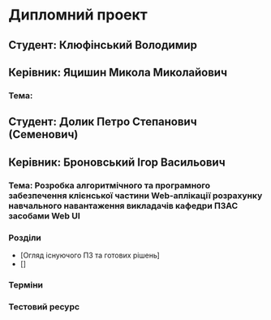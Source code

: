 Дипломний проект
================

Студент: Клюфінський Володимир
------------------------------
Керівник: Яцишин Микола Миколайович
-----------------------------------
### Тема: 


Студент: Долик Петро Степанович (Семенович)
-------------------------------------------
Керівник: Броновський Ігор Васильович
-------------------------------------
### Тема: Розробка алгоритмічного та програмного забезпечення клієнської частини Web-аплікації розрахунку навчального навантаження викладачів кафедри ПЗАС засобами Web UI


### Розділи
* [Огляд існуючого ПЗ та готових рішень]
* []

### Терміни


### Тестовий ресурс


